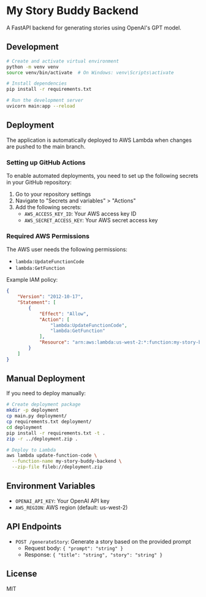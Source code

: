 # My Story Buddy Backend

A FastAPI backend for generating stories using OpenAI's GPT model.

## Development

```bash
# Create and activate virtual environment
python -m venv venv
source venv/bin/activate  # On Windows: venv\Scripts\activate

# Install dependencies
pip install -r requirements.txt

# Run the development server
uvicorn main:app --reload
```

## Deployment

The application is automatically deployed to AWS Lambda when changes are pushed to the main branch.

### Setting up GitHub Actions

To enable automated deployments, you need to set up the following secrets in your GitHub repository:

1. Go to your repository settings
2. Navigate to "Secrets and variables" > "Actions"
3. Add the following secrets:
   - `AWS_ACCESS_KEY_ID`: Your AWS access key ID
   - `AWS_SECRET_ACCESS_KEY`: Your AWS secret access key

### Required AWS Permissions

The AWS user needs the following permissions:
- `lambda:UpdateFunctionCode`
- `lambda:GetFunction`

Example IAM policy:
```json
{
    "Version": "2012-10-17",
    "Statement": [
        {
            "Effect": "Allow",
            "Action": [
                "lambda:UpdateFunctionCode",
                "lambda:GetFunction"
            ],
            "Resource": "arn:aws:lambda:us-west-2:*:function:my-story-buddy-backend"
        }
    ]
}
```

## Manual Deployment

If you need to deploy manually:

```bash
# Create deployment package
mkdir -p deployment
cp main.py deployment/
cp requirements.txt deployment/
cd deployment
pip install -r requirements.txt -t .
zip -r ../deployment.zip .

# Deploy to Lambda
aws lambda update-function-code \
  --function-name my-story-buddy-backend \
  --zip-file fileb://deployment.zip
```

## Environment Variables

- `OPENAI_API_KEY`: Your OpenAI API key
- `AWS_REGION`: AWS region (default: us-west-2)

## API Endpoints

- `POST /generateStory`: Generate a story based on the provided prompt
  - Request body: `{ "prompt": "string" }`
  - Response: `{ "title": "string", "story": "string" }`

## License

MIT 